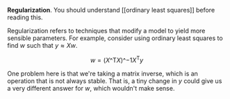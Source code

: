 **Regularization**. You should understand [[ordinary least squares]] before reading this.

Regularization refers to techniques that modify a model to yield more sensible parameters. For example, consider using ordinary least squares to find $w$ such that $y \approx Xw$.

$$
w = (X\^\mathsf{T}X)\^{-1}X^\mathsf{T}y
$$

One problem here is that we're taking a matrix inverse, which is an operation that is not always stable. That is, a tiny change in $y$ could give us a very different answer for $w$, which wouldn't make sense.